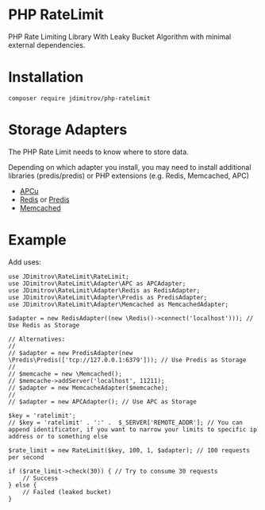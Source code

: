 # PHP RateLimit

PHP Rate Limiting Library With Leaky Bucket Algorithm with minimal external dependencies.

# Installation

```composer require jdimitrov/php-ratelimit```

# Storage Adapters

The PHP Rate Limit needs to know where to store data.

Depending on which adapter you install, you may need to install additional libraries (predis/predis) or PHP extensions (e.g. Redis, Memcached, APC)

- [APCu](https://pecl.php.net/package/APCu)
- [Redis](https://pecl.php.net/package/redis) or [Predis](https://github.com/nrk/predis)
- [Memcached](http://php.net/manual/en/intro.memcached.php)

# Example

Add uses:

```
use JDimitrov\RateLimit\RateLimit;
use JDimitrov\RateLimit\Adapter\APC as APCAdapter;
use JDimitrov\RateLimit\Adapter\Redis as RedisAdapter;
use JDimitrov\RateLimit\Adapter\Predis as PredisAdapter;
use JDimitrov\RateLimit\Adapter\Memcached as MemcachedAdapter;
```

```
$adapter = new RedisAdapter((new \Redis()->connect('localhost'))); // Use Redis as Storage

// Alternatives:
//
// $adapter = new PredisAdapter(new \Predis\Predis(['tcp://127.0.0.1:6379'])); // Use Predis as Storage
//
// $memcache = new \Memcached();
// $memcache->addServer('localhost', 11211);
// $adapter = new MemcacheAdapter($memcache); 
//
// $adapter = new APCAdapter(); // Use APC as Storage

$key = 'ratelimit';
// $key = 'ratelimit' . ':' .  $_SERVER['REMOTE_ADDR']; // You can append identificator, if you want to narrow your limits to specific ip address or to something else

$rate_limit = new RateLimit($key, 100, 1, $adapter); // 100 requests per second

if ($rate_limit->check(30)) { // Try to consume 30 requests
    // Success
} else {
    // Failed (leaked bucket)
}
```